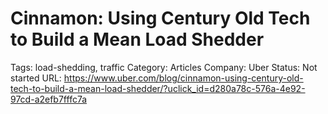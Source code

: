 # Cinnamon: Using Century Old Tech to Build a Mean Load Shedder

Tags: load-shedding, traffic
Category: Articles
Company: Uber
Status: Not started
URL: https://www.uber.com/blog/cinnamon-using-century-old-tech-to-build-a-mean-load-shedder/?uclick_id=d280a78c-576a-4e92-97cd-a2efb7fffc7a